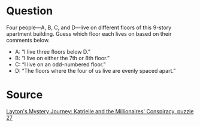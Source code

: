# Question

Four people—A, B, C, and D—live on different floors of this 9-story apartment building. Guess which floor each lives on based on their comments below.

- A: “I live three floors below D.”
- B: “I live on either the 7th or 8th floor.”
- C: “I live on an odd-numbered floor.”
- D: “The floors where the four of us live are evenly spaced apart.”

# Source

[Layton's Mystery Journey: Katrielle and the Millionaires' Conspiracy, puzzle 27](https://layton.fandom.com/wiki/Puzzle:Neighbours)